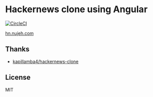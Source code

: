 # Hackernews clone using Angular
[![CircleCI](https://circleci.com/gh/knarfeh/hackernews/tree/knarfeh-dev.svg?style=shield)](https://circleci.com/gh/knarfeh/hackernews/tree/knarfeh-dev)

[hn.nujeh.com](https://hn.nujeh.com)

## Thanks

* [kapillamba4/hackernews-clone](https://github.com/kapillamba4/hackernews-clone)

## License

MIT
